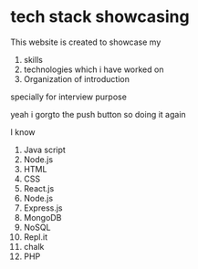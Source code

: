 # tech stack showcasing
This website is created to showcase my
1. skills
2. technologies which i have worked on 
3. Organization of introduction

specially for interview purpose

yeah i gorgto the push button so doing it again

I know
1. Java script
2. Node.js
3. HTML
4. CSS
5. React.js
6. Node.js
7. Express.js
8. MongoDB
9. NoSQL
10. Repl.it
11. chalk
12. PHP